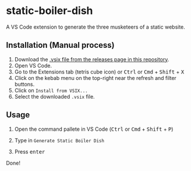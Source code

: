 # static-boiler-dish

A VS Code extension to generate the three musketeers of a static website.

## Installation (Manual process)

1. Download the [.vsix file from the releases page in this repository](https://github.com/JohnAntonios/static-boiler-dish/releases/latest).
2. Open VS Code.
3. Go to the Extensions tab (tetris cube icon) or <kbd>Ctrl</kbd> or <kbd>Cmd</kbd> + <kbd>Shift</kbd> + <kbd>X</kbd>
4. Click on the kebab menu on the top-right near the refresh and filter buttons.
5. Click on `Install from VSIX...`
6. Select the downloaded `.vsix` file.

## Usage

1. Open the command pallete in VS Code (<kbd>Ctrl</kbd> or <kbd>Cmd</kbd> + <kbd>Shift</kbd> + <kbd>P</kbd>)

2. Type in `Generate Static Boiler Dish`

3. Press <kbd>enter</kbd>

Done!
